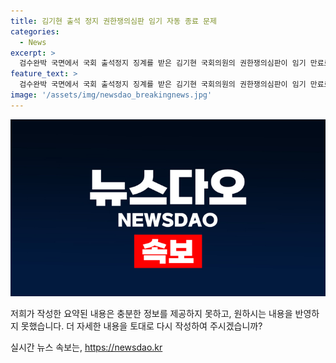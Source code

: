 ```yaml
---
title: 김기현 출석 정지 권한쟁의심판 임기 자동 종료 문제
categories:
  - News
excerpt: >
  검수완박 국면에서 국회 출석정지 징계를 받은 김기현 국회의원의 권한쟁의심판이 임기 만료로 종결됐다. 헌재는 김 의원의 권장쟁의심판을 전원일치 의견으로 절차 종결 선언하며 징계가 무효임을 밝혔다. 2022년 검수완박 법안 통과 당시 국회 법제사법위원장석을 점거한 김 의원에 대한 징계안은 헌재의 결정으로 종결됐다.
feature_text: >
  검수완박 국면에서 국회 출석정지 징계를 받은 김기현 국회의원의 권한쟁의심판이 임기 만료로 종결됐다. 헌재는 김 의원의 권장쟁의심판을 전원일치 의견으로 절차 종결 선언하며 징계가 무효임을 밝혔다. 2022년 검수완박 법안 통과 당시 국회 법제사법위원장석을 점거한 김 의원에 대한 징계안은 헌재의 결정으로 종결됐다.
image: '/assets/img/newsdao_breakingnews.jpg'
---
```


<p><img src="/assets/img/newsdao_breakingnews.jpg" alt="implanttips 속보" /></p>

<p>저희가 작성한 요약된 내용은 충분한 정보를 제공하지 못하고, 원하시는 내용을 반영하지 못했습니다. 더 자세한 내용을 토대로 다시 작성하여 주시겠습니까?</p>
실시간 뉴스 속보는, <a href="https://newsdao.kr" rel="dofollow">https://newsdao.kr</a>


